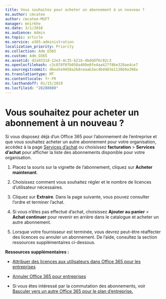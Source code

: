 ```yaml
---
title: Vous souhaitez pour acheter un abonnement à un nouveau ?
ms.author: cmcatee
author: cmcatee-MSFT
manager: mnirkhe
ms.date: 3/1/2018
ms.audience: Admin
ms.topic: article
ms.service: o365-administration
localization_priority: Priority
ms.collection: Adm_O365
ms.custom: Adm_O365
ms.assetid: d2a9331d-12e3-4c35-b216-4bdddf6c92c3
ms.openlocfilehash: c3c078f8fb058a409e0fe4aa427f86e328ae4ce7
ms.sourcegitcommit: d6ea5e9458a2b8ceaab3ac4bd483e1130b9a398a
ms.translationtype: MT
ms.contentlocale: fr-FR
ms.lasthandoff: 01/15/2019
ms.locfileid: "28288080"
---
```

# <a name="looking-to-buy-a-new-subscription"></a>Vous souhaitez pour acheter un abonnement à un nouveau ?

Si vous disposez déjà d’un Office 365 pour l’abonnement de l’entreprise et que vous souhaitez acheter un autre abonnement pour votre organisation, accédez à la page [Services d’achat](https://go.microsoft.com/fwlink/p/?linkid=868433) ou choisissez **facturation** \> **Services d’achat** pour afficher la liste des abonnements disponible pour votre organisation. 
  
1. Placez la souris sur la vignette de l’abonnement, cliquez sur **Acheter maintenant**.
    
2. Choisissez comment vous souhaitez régler et le nombre de licences d’utilisateur nécessaires.
    
3. Cliquez sur **Extraire**. Dans la page suivante, vous pouvez consulter l’ordre et terminer l’achat.
    
4. Si vous n’êtes pas effectué d’achat, choisissez **Ajouter au panier** \> **Achat continuer** pour revenir en arrière dans le catalogue et acheter un autre abonnement. 
    
5. Lorsque votre fournisseur est terminée, vous devrez peut-être réaffecter des licences ou annuler un abonnement. De l’aide, consultez la section ressources supplémentaires ci-dessous.
    
 **Ressources supplémentaires :**
  
- [Attribuer des licences aux utilisateurs dans Office 365 pour les entreprises](https://support.office.com/article/997596b5-4173-4627-b915-36abac6786dc)
    
- [Annuler Office 365 pour entreprises](https://support.office.com/article/b1bc0bef-4608-4601-813a-cdd9f746709a)
    
- Si vous êtes intéressé par la commutation des abonnements, voir [Basculer vers un autre Office 365 pour le plan d’entreprise.](https://support.office.com/article/73318661-8f33-478b-bcc7-fb8d69dbb22a)
    

